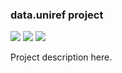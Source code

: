 ### data.uniref project

<!-- [![](https://travis-ci.org/bio4j/data.uniref.svg?branch=master)](https://travis-ci.org/bio4j/data.uniref) -->
<!-- [![](https://img.shields.io/codacy/???.svg)](https://www.codacy.com/app/era7/data.uniref) -->
[![](http://github-release-version.herokuapp.com/github/bio4j/data.uniref/release.svg)](https://github.com/bio4j/data.uniref/releases/latest)
[![](https://img.shields.io/badge/license-AGPLv3-blue.svg)](https://tldrlegal.com/license/gnu-affero-general-public-license-v3-%28agpl-3.0%29)
[![](https://img.shields.io/badge/contact-gitter_chat-dd1054.svg)](https://gitter.im/bio4j/data.uniref)

Project description here.
